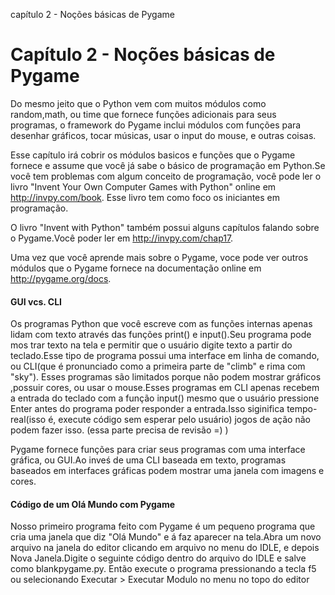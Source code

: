 capítulo 2 - Noções básicas de Pygame


# Capítulo 2 - Noções básicas de Pygame

Do mesmo jeito que o Python vem com muitos módulos como random,math, ou time que fornece funções adicionais para seus programas, o framework do
Pygame inclui  módulos com funções para desenhar gráficos, tocar músicas, usar o input do mouse, e outras coisas.

Esse capítulo irá cobrir os módulos basicos e funções que o Pygame fornece e assume que você já sabe o básico de programação em Python.Se você
tem problemas com algum conceito de programação, você pode ler o livro "Invent Your Own Computer Games with Python" online em http://invpy.com/book.
Esse livro tem como foco os iniciantes em programação.

O livro "Invent with Python" também possui alguns capítulos falando sobre o Pygame.Você poder ler em http://invpy.com/chap17.

Uma vez que você aprende mais sobre o Pygame, voce pode ver outros módulos que o Pygame fornece na documentação online em http://pygame.org/docs.

#### GUI vcs. CLI

Os programas Python que você escreve com as funções internas apenas lidam com texto através das funções print() e input().Seu programa pode mos
trar texto na tela e permitir que o usuário digite texto a partir do teclado.Esse tipo de programa possui uma interface em linha de comando,
ou CLI(que é pronunciado como a primeira parte de "climb" e rima com "sky"). Esses programas são limitados porque não podem mostrar gráficos
,possuir cores, ou usar o mouse.Esses programas em CLI apenas recebem a entrada do teclado com a função input() mesmo que o usuário pressione
Enter antes do programa poder responder a entrada.Isso siginifica tempo-real(isso é, execute código sem esperar pelo usuário) jogos de ação
não podem fazer isso. (essa parte precisa de revisão =) )

Pygame fornece funções para criar seus programas com uma interface gráfica, ou GUI.Ao inveś de uma CLI baseada em texto, programas baseados em
interfaces gráficas podem mostrar uma janela com imagens e cores.

#### Código de um Olá Mundo com Pygame

Nosso primeiro programa feito com Pygame é um pequeno programa que cria uma janela que diz "Olá Mundo" e á faz aparecer na tela.Abra um novo
arquivo na janela do editor clicando em arquivo no menu do IDLE, e depois Nova Janela.Digite o seguinte código dentro do arquivo do  IDLE e
salve como blankpygame.py. Então execute o programa pressionando a tecla f5 ou selecionando Executar > Executar Modulo no menu no topo do editor


